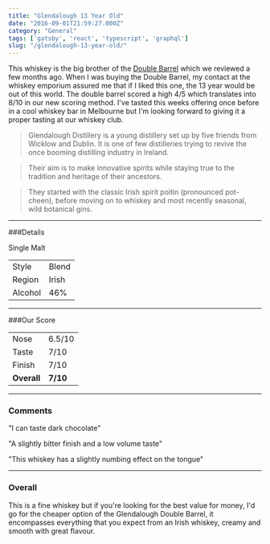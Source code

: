 ```yaml
---
title: "Glendalough 13 Year Old"
date: "2016-09-01T21:59:27.000Z"
category: "General"
tags: ['gatsby', 'react', 'typescript', 'graphql']
slug: "/glendalough-13-year-old/"
---
```

This whiskey is the big brother of the [Double Barrel](http://whiskeynerds.com/glendalough-double-barrel/) which we reviewed a few months ago. 
When I was buying the Double Barrel, my contact at the whiskey emporium assured me that if I liked this one, the 13 year would be out of this world. The double barrel scored a high 4/5 which translates into 8/10 in our new scoring method.
I've tasted this weeks offering once before in a cool whiskey bar in Melbourne but I'm looking forward to giving it a proper tasting at our whiskey club.

>Glendalough Distillery is a young distillery set up by five friends from Wicklow and Dublin. It is one of few distilleries trying to revive the once booming distilling industry in Ireland.

>Their aim is to make innovative spirits while staying true to the tradition and heritage of their ancestors.

>They started with the classic Irish spirit poitín (pronounced pot-cheen), before moving on to whiskey and most recently seasonal, wild botanical gins.

---

###Details
<table>  
<tr>  
<td class="grey">Style</td>Single Malt <td>Blend</td>  
</tr>  
<tr>  
<td class="grey">Region</td><td>Irish</td>  
</tr>  
<tr>  
<td class="grey">Alcohol</td><td>46%</td>  
</tr>  
</table>


---

###Our Score
<table class="score-table">  
<tr>  
<td class="grey">Nose</td><td>6.5/10</td>  
</tr>  
<tr>  
<td class="grey">Taste</td><td>7/10</td>  
</tr>  
<tr>  
<td class="grey">Finish</td><td>7/10</td>  
</tr>  
<tr>  
<td class="grey"><strong>Overall</strong></td><td><strong>7/10</strong></td>  
</tr>  
</table>

---

### Comments
"I can taste dark chocolate"

"A slightly bitter finish and a low volume taste"

"This whiskey has a slightly numbing effect on the tongue"

---

### Overall

This is a fine whiskey but if you're looking for the best value for money, I'd go for the cheaper option of the Glendalough Double Barrel, it encompasses everything that you expect from an Irish whiskey, creamy and smooth with great flavour. 
    
